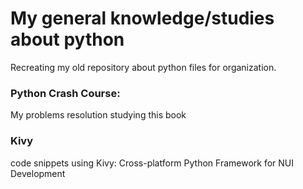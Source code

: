 # My general knowledge/studies about python
  Recreating my old repository about python files for organization.

### Python Crash Course:
  My problems resolution studying this book

### Kivy
  code snippets using Kivy: Cross-platform Python Framework for NUI Development
